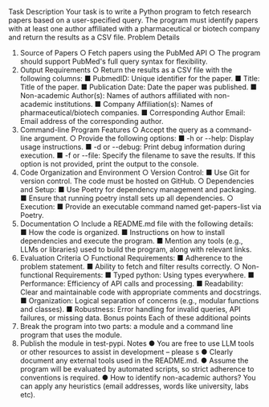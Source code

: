 Task Description
Your task is to write a Python program to fetch research papers based on a user-specified query. The
program must identify papers with at least one author affiliated with a pharmaceutical or biotech
company and return the results as a CSV file.
Problem Details
1. Source of Papers
○ Fetch papers using the PubMed API
○ The program should support PubMed's full query syntax for flexibility.
2. Output Requirements
○ Return the results as a CSV file with the following columns:
■ PubmedID: Unique identifier for the paper.
■ Title: Title of the paper.
■ Publication Date: Date the paper was published.
■ Non-academic Author(s): Names of authors affiliated with non-academic
institutions.
■ Company Affiliation(s): Names of pharmaceutical/biotech companies.
■ Corresponding Author Email: Email address of the corresponding author.
3. Command-line Program Features
○ Accept the query as a command-line argument.
○ Provide the following options:
■ -h or --help: Display usage instructions.
■ -d or --debug: Print debug information during execution.
■ -f or --file: Specify the filename to save the results. If this option is not
provided, print the output to the console.
4. Code Organization and Environment
○ Version Control:
■ Use Git for version control. The code must be hosted on GitHub.
○ Dependencies and Setup:
■ Use Poetry for dependency management and packaging.
■ Ensure that running poetry install sets up all dependencies.
○ Execution:
■ Provide an executable command named get-papers-list via Poetry.
5. Documentation
○ Include a README.md file with the following details:
■ How the code is organized.
■ Instructions on how to install dependencies and execute the program.
■ Mention any tools (e.g., LLMs or libraries) used to build the program, along with
relevant links.
6. Evaluation Criteria
○ Functional Requirements:
■ Adherence to the problem statement.
■ Ability to fetch and filter results correctly.
○ Non-functional Requirements:
■ Typed python: Using types everywhere.
■ Performance: Efficiency of API calls and processing.
■ Readability: Clear and maintainable code with appropriate comments and
docstrings.
■ Organization: Logical separation of concerns (e.g., modular functions and
classes).
■ Robustness: Error handling for invalid queries, API failures, or missing data.
Bonus points
Each of these additional points
1. Break the program into two parts: a module and a command line program that uses the module.
2. Publish the module in test-pypi.
Notes
● You are free to use LLM tools or other resources to assist in development – please s
● Clearly document any external tools used in the README.md.
● Assume the program will be evaluated by automated scripts, so strict adherence to conventions
is required.
● How to identify non-academic authors? You can apply any heuristics (email addresses, words like
university, labs etc).

